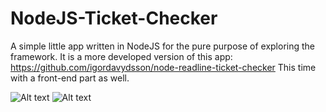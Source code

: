 # NodeJS-Ticket-Checker

A simple little app written in NodeJS for the pure purpose of exploring the framework. It is a more developed version of this app: https://github.com/igordavydsson/node-readline-ticket-checker This time with a front-end part as well.

![Alt text](/../screenshots/screenshot1.png?raw=true "Front page screenshot")
![Alt text](/../screenshots/screenshot2.png?raw=true "Second page screenshot")
